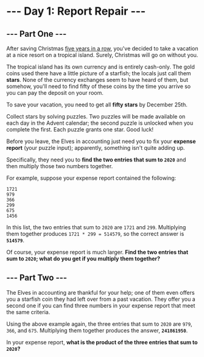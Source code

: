 # --- Day 1: Report Repair ---

## --- Part One ---

After saving Christmas [five years in a row](https://adventofcode.com/events), you've decided to take a
vacation at a nice resort on a tropical island. Surely, Christmas will go
on without you.

The tropical island has its own currency and is entirely cash-only. The
gold coins used there have a little picture of a starfish; the locals just
call them **stars**. None of the currency exchanges seem to have heard of them,
but somehow, you'll need to find fifty of these coins by the time you
arrive so you can pay the deposit on your room.

To save your vacation, you need to get all **fifty stars** by December 25th.

Collect stars by solving puzzles. Two puzzles will be made available on
each day in the Advent calendar; the second puzzle is unlocked when you
complete the first. Each puzzle grants one star. Good luck!

Before you leave, the Elves in accounting just need you to fix your **expense
report** (your puzzle input); apparently, something isn't quite adding up.

Specifically, they need you to **find the two entries that sum to `2020`**
and then multiply those two numbers together.

For example, suppose your expense report contained the following:

``` ?
1721
979
366
299
675
1456
```

In this list, the two entries that sum to `2020` are `1721` and `299`.
Multiplying them together produces `1721 * 299 = 514579`, so the correct
answer is **`514579`**.

Of course, your expense report is much larger. **Find the two entries that sum to `2020`; what do you get if you multiply them together?**

## --- Part Two ---

The Elves in accounting are thankful for your help; one of them even offers
you a starfish coin they had left over from a past vacation. They offer you
a second one if you can find three numbers in your expense report that meet
the same criteria.

Using the above example again, the three entries that sum to `2020` are `979`,
`366`, and `675`. Multiplying them together produces the answer, **`241861950`**.

In your expense report, **what is the product of the three entries that sum to `2020`?**
